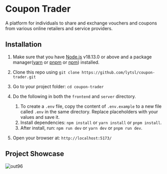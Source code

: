 # Coupon Trader

A platform for individuals to share and exchange vouchers and coupons from various online retailers and service providers.


## Installation
1. Make sure that you have [Node.js](https://nodejs.org/en/download) v18.13.0 or above and a package manager([yarn](https://classic.yarnpkg.com/lang/en/docs/install/#windows-stable) or [pnpm](https://pnpm.io/installation) or [npm](https://docs.npmjs.com/downloading-and-installing-node-js-and-npm)) installed.
2. Clone this repo using `git clone https://github.com/lytsl/coupon-trader.git`
3. Go to your project folder: `cd coupon-trader`
4. Do the following in both the `frontend` and `server` directory.
   
    1. To create a `.env` file, copy the content of `.env.example` to a new file called `.env` in the same directory. Replace placeholders with your values and save it.
    2. Install dependencies: `npm install` or `yarn install` or `pnpm install`.
    3. After install, run: `npm run dev` or `yarn dev` or `pnpm run dev`.
 5. Open your browser at: `http://localhost:5173/`


## Project Showcase
![out96](https://user-images.githubusercontent.com/85685866/236679862-7a31795e-2fb1-41f1-a50f-aae259e0da85.gif)
